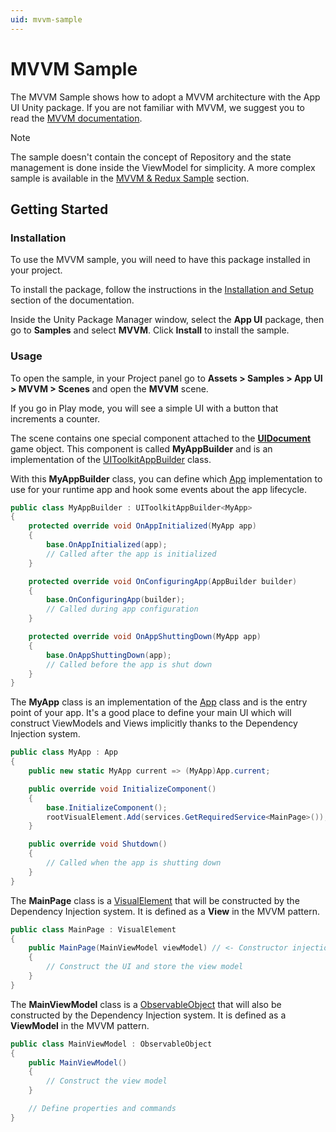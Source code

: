 ```yaml
---
uid: mvvm-sample
---
```


# MVVM Sample

The MVVM Sample shows how to adopt a MVVM architecture with the App UI Unity package.
If you are not familiar with MVVM, we suggest you to read the [MVVM documentation](xref:mvvm-intro).

> [!NOTE]
> The sample doesn't contain the concept of Repository and the state management is done inside the ViewModel for simplicity.
> A more complex sample is available in the [MVVM & Redux Sample](xref:mvvm-redux-sample) section.

## Getting Started

### Installation

To use the MVVM sample, you will need to have this package installed in your project.

To install the package, follow the instructions in the [Installation and Setup](xref:setup)
section of the documentation.

Inside the Unity Package Manager window, select the **App UI** package, then
go to **Samples** and select **MVVM**. Click **Install** to install the sample.

### Usage

To open the sample, in your Project panel go to
**Assets > Samples > App UI > MVVM > Scenes** and open the **MVVM** scene.

If you go in Play mode, you will see a simple UI with a button that increments a counter.

The scene contains one special component attached to the **[UIDocument](xref:UnityEngine.UIElements.UIDocument)** game object.
This component is called **MyAppBuilder** and is an implementation of the [UIToolkitAppBuilder](xref:Unity.AppUI.MVVM.UIToolkitAppBuilder`1) class.

With this **MyAppBuilder** class, you can define which [App](xref:Unity.AppUI.MVVM.App) implementation to use for your runtime app and
hook some events about the app lifecycle.

```cs
public class MyAppBuilder : UIToolkitAppBuilder<MyApp>
{
    protected override void OnAppInitialized(MyApp app)
    {
        base.OnAppInitialized(app);
        // Called after the app is initialized
    }

    protected override void OnConfiguringApp(AppBuilder builder)
    {
        base.OnConfiguringApp(builder);
        // Called during app configuration
    }

    protected override void OnAppShuttingDown(MyApp app)
    {
        base.OnAppShuttingDown(app);
        // Called before the app is shut down
    }
}
```

The **MyApp** class is an implementation of the [App](xref:Unity.AppUI.MVVM.App) class and is the entry point of your app.
It's a good place to define your main UI which will construct ViewModels and Views implicitly thanks to the Dependency Injection system.

```cs
public class MyApp : App
{
    public new static MyApp current => (MyApp)App.current;

    public override void InitializeComponent()
    {
        base.InitializeComponent();
        rootVisualElement.Add(services.GetRequiredService<MainPage>());
    }

    public override void Shutdown()
    {
        // Called when the app is shutting down
    }
}
```

The **MainPage** class is a [VisualElement](xref:UnityEngine.UIElements.VisualElement)
that will be constructed by the Dependency Injection system. It is defined as a **View** in the MVVM pattern.

```cs
public class MainPage : VisualElement
{
    public MainPage(MainViewModel viewModel) // <- Constructor injection, viewModel will be provided as a service
    {
        // Construct the UI and store the view model
    }
}
```

The **MainViewModel** class is a [ObservableObject](xref:Unity.AppUI.MVVM.ObservableObject) that will also be
constructed by the Dependency Injection system. It is defined as a **ViewModel** in the MVVM pattern.

```cs
public class MainViewModel : ObservableObject
{
    public MainViewModel()
    {
        // Construct the view model
    }

    // Define properties and commands
}
```
